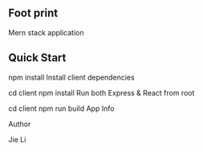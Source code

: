 ## Foot print

Mern stack application

## Quick Start


npm install
Install client dependencies

cd client
npm install
Run both Express & React from root


cd client
npm run build
App Info

Author

Jie Li

